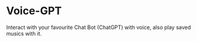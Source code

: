 # Voice-GPT
Interact with your favourite Chat Bot (ChatGPT) with voice, also play saved musics with it.
